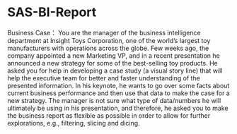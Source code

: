 # SAS-BI-Report

Business Case：
You are the manager of the business intelligence department at Insight Toys Corporation, one of the world’s largest toy manufacturers with operations across the globe. Few weeks ago, the company appointed a new Marketing VP, and in a recent presentation he announced a new strategy for some of the best-selling toy products. He asked you for help in developing a case study (a visual story line) that will help the executive team for better and faster understanding of the presented information. In his keynote, he wants to go over some facts about current business performance and then use that data to make the case for a new strategy. The manager is not sure what type of data/numbers he will ultimately be using in his presentation, and therefore, he asked you to make the business report as flexible as possible in order to allow for further explorations, e.g., filtering, slicing and dicing.
